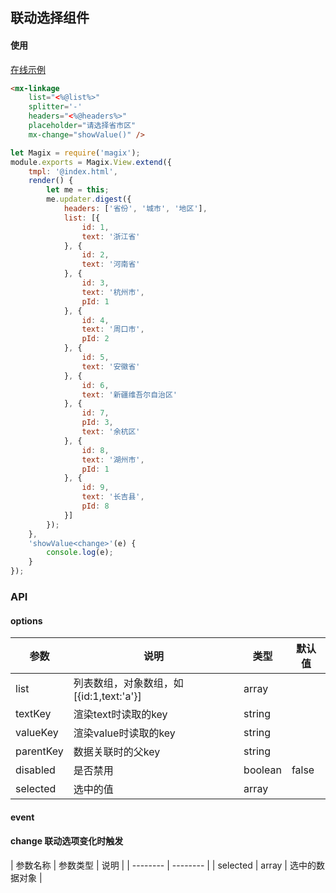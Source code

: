 ## 联动选择组件

#### 使用

<a href="https://magix-components.github.io/magix-components/#!/mx-linkage/index" target="_blank">在线示例</a>

```html
<mx-linkage
    list="<%@list%>"
    splitter='-'
    headers="<%@headers%>"
    placeholder="请选择省市区"
    mx-change="showValue()" />
```

```js
let Magix = require('magix');
module.exports = Magix.View.extend({
    tmpl: '@index.html',
    render() {
        let me = this;
        me.updater.digest({
            headers: ['省份', '城市', '地区'],
            list: [{
                id: 1,
                text: '浙江省'
            }, {
                id: 2,
                text: '河南省'
            }, {
                id: 3,
                text: '杭州市',
                pId: 1
            }, {
                id: 4,
                text: '周口市',
                pId: 2
            }, {
                id: 5,
                text: '安徽省'
            }, {
                id: 6,
                text: '新疆维吾尔自治区'
            }, {
                id: 7,
                pId: 3,
                text: '余杭区'
            }, {
                id: 8,
                text: '湖州市',
                pId: 1
            }, {
                id: 9,
                text: '长吉县',
                pId: 8
            }]
        });
    },
    'showValue<change>'(e) {
        console.log(e);
    }
});
```

### API

#### options
| 参数 | 说明 | 类型 | 默认值 |
| -------- | -------- | -------- | -------- |
| list    | 列表数组，对象数组，如[{id:1,text:'a'}] | array |  |
| textKey     | 渲染text时读取的key | string |  |
| valueKey     | 渲染value时读取的key | string |  |
| parentKey     | 数据关联时的父key | string |  |
| disabled     | 是否禁用 | boolean | false |
| selected     | 选中的值 | array | &nbsp; |

#### event
#### change 联动选项变化时触发

| 参数名称 | 参数类型 | 说明 |
| -------- | -------- |
| selected | array | 选中的数据对象 |

